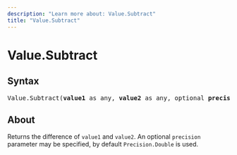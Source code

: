 ```yaml
---
description: "Learn more about: Value.Subtract"
title: "Value.Subtract"
---
```

# Value.Subtract

## Syntax

<pre>
Value.Subtract(<b>value1</b> as any, <b>value2</b> as any, optional <b>precision</b> as nullable number) as any
</pre>

## About

Returns the difference of `value1` and `value2`. An optional `precision` parameter may be specified, by default `Precision.Double` is used.
